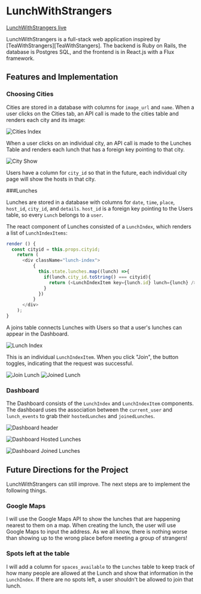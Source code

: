 # LunchWithStrangers

[LunchWithStrangers live][heroku]

[heroku]: https://lunchwithcreepers.herokuapp.com
[TeaWithStrangers]: https://teawithstrangers.com

LunchWithStrangers is a full-stack web application inspired by [TeaWithStrangers][TeaWithStangers]. The backend is Ruby on Rails, the database is Postgres SQL, and the frontend is in React.js with a Flux framework.


## Features and Implementation

### Choosing Cities

Cities are stored in a database with columns for `image_url` and `name`. When a user clicks on the Cities tab, an API call is made to the cities table and renders each city and its image:

![Cities Index](docs/wireframes/city_index.png)

When a user clicks on an individual city, an API call is made to the Lunches Table and renders each lunch that has a foreign key pointing to that city.

![City Show](docs/wireframes/city_show.png)

Users have a column for `city_id` so that in the future, each individual city page will show the hosts in that city.


###Lunches

Lunches are stored in a database with columns for `date`, `time`, `place`, `host_id`, `city_id`, and `details`. `host_id` is a foreign key pointing to the Users table, so every `Lunch` belongs to a `user`.

The react component of Lunches consisted of a `LunchIndex`, which renders a list of `LunchIndexItems`:

```javascript
render () {
  const cityid = this.props.cityid;
    return (
      <div className="lunch-index">
          {
            this.state.lunches.map((lunch) =>{
              if(lunch.city_id.toString() === cityid){
                return (<LunchIndexItem key={lunch.id} lunch={lunch} />);
              }
            })
          }
      </div>
    );
}

```

A joins table connects Lunches with Users so that a user's lunches can appear in the Dashboard.

![Lunch Index](docs/wireframes/lunch_index.png)

This is an individual `LunchIndexItem`. When you click "Join", the button toggles, indicating that the request was successful.

![Join Lunch](docs/wireframes/join.png)
![Joined Lunch](docs/wireframes/unjoin.png)


### Dashboard

The Dashboard consists of the `LunchIndex` and `LunchIndexItem` components. The dashboard uses the association between the `current_user` and `lunch_events` to grab their `hostedLunches` and `joinedLunches`.

![Dashboard header](docs/wireframes/dashboard_header.png)

![Dashboard Hosted Lunches](docs/wireframes/hosted_lunches.png)

![Dashboard Joined Lunches](docs/wireframes/joined_lunches.png)


## Future Directions for the Project

LunchWithStrangers can still improve. The next steps are to implement the following things.


### Google Maps

I will use the Google Maps API to show the lunches that are happening nearest to them on a map. When creating the lunch, the user will use Google Maps to input the address. As we all know, there is nothing worse than showing up to the wrong place before meeting a group of strangers!

### Spots left at the table

I will add a column for `spaces_available` to the `Lunches` table to keep track of how many people are allowed at the Lunch and show that information in the `LunchIndex`. If there are no spots left, a user shouldn't be allowed to join that lunch.
